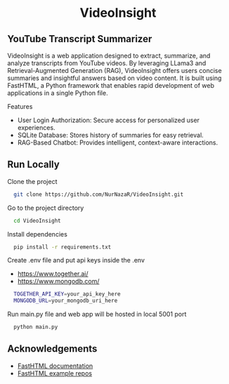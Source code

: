 <div align="center">
    <h1>VideoInsight</h1>
</div>

## YouTube Transcript Summarizer

VideoInsight is a web application designed to extract, summarize, and analyze transcripts from YouTube videos. By leveraging LLama3 and Retrieval-Augmented Generation (RAG), VideoInsight offers users concise summaries and insightful answers based on video content. It is built using FastHTML, a Python framework that enables rapid development of web applications in a single Python file.

Features
* User Login Authorization: Secure access for personalized user experiences.
* SQLite Database: Stores history of summaries for easy retrieval.
* RAG-Based Chatbot: Provides intelligent, context-aware interactions.


## Run Locally

Clone the project

```bash
  git clone https://github.com/NurNazaR/VideoInsight.git
```

Go to the project directory

```bash
  cd VideoInsight
```

Install dependencies

```bash
  pip install -r requirements.txt
```

Create .env file and put api keys inside the .env
- https://www.together.ai/
- https://www.mongodb.com/ 
```bash
  TOGETHER_API_KEY=your_api_key_here
  MONGODB_URL=your_mongodb_uri_here
```

Run main.py file and web app will be hosted in local 5001 port
```bash
  python main.py
```

## Acknowledgements
 - [FastHTML documentation](https://docs.fastht.ml/)
 - [FastHTML example repos](https://github.com/AnswerDotAI/fasthtml/tree/main/examples)
